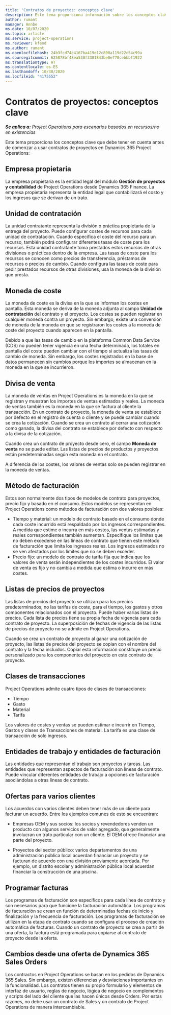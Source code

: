 ```yaml
---
title: 'Contratos de proyectos: conceptos clave'
description: Este tema proporciona información sobre los conceptos clave de contratos de proyectos en Project Operations.
author: rumant
manager: Annbe
ms.date: 10/07/2020
ms.topic: article
ms.service: project-operations
ms.reviewer: kfend
ms.author: rumant
ms.openlocfilehash: 24b3fcd74e4167ba419e12c890a119d22c54c99a
ms.sourcegitcommit: 625878bf48ea530f3381843be0e778cebbbf1922
ms.translationtype: HT
ms.contentlocale: es-ES
ms.lasthandoff: 10/30/2020
ms.locfileid: "4175552"
---
```

# <a name="project-contracts---key-concepts"></a>Contratos de proyectos: conceptos clave

_**Se aplica a:** Project Operations para escenarios basados en recursos/no en existencias_

Este tema proporciona los conceptos clave que debe tener en cuenta antes de comenzar a usar contratos de proyectos en Dynamics 365 Project Operations:

## <a name="owning-company"></a>Empresa propietaria

La empresa propietaria es la entidad legal del módulo **Gestión de proyectos y contabilidad** de Project Operations desde Dynamics 365 Finance. La empresa propietaria representa la entidad legal que contabilizará el costo y los ingresos que se derivan de un trato.

## <a name="contracting-unit"></a>Unidad de contratación

La unidad contratante representa la división o práctica propietaria de la entrega del proyecto. Puede configurar costes de recursos para cada unidad de contratación. Cuando especifica el coste del recurso para un recurso, también podrá configurar diferentes tasas de coste para los recursos. Esta unidad contratante toma prestados estos recursos de otras divisiones o prácticas dentro de la empresa. Las tasas de coste para los recursos se conocen como precios de transferencia, préstamos de recursos o precios de cambio. Cuando configura las tasas de coste para pedir prestados recursos de otras divisiones, usa la moneda de la división que presta.

## <a name="cost-currency"></a>Moneda de coste

La moneda de coste es la divisa en la que se informan los costes en pantalla. Esta moneda se deriva de la moneda adjunta al campo **Unidad de contratación** del contrato y el proyecto. Los costes se pueden registrar en cualquier moneda contra un proyecto. Sin embargo, existe una conversión de moneda de la moneda en que se registraron los costes a la moneda de coste del proyecto cuando aparecen en la pantalla.

Debido a que las tasas de cambio en la plataforma Common Data Service (CDS) no pueden tener vigencia en una fecha determinada, los totales en pantalla del coste pueden cambiar con el tiempo si actualiza las tasas de cambio de moneda. Sin embargo, los costes registrados en la base de datos permanecen sin cambios porque los importes se almacenan en la moneda en la que se incurrieron.

## <a name="sales-currency"></a>Divisa de venta

La moneda de ventas en Project Operations es la moneda en la que se registran y muestran los importes de ventas estimados y reales. La moneda de ventas también es la moneda en la que se factura al cliente la transacción. En un contrato de proyecto, la moneda de venta se establece por defecto en el registro de cuenta o cliente y se puede cambiar cuando se crea la cotización. Cuando se crea un contrato al cerrar una cotización como ganado, la divisa del contrato se establece por defecto con respecto a la divisa de la cotización.

Cuando crea un contrato de proyecto desde cero, el campo **Moneda de venta** no se puede editar. Las listas de precios de productos y proyectos están predeterminadas según esta moneda en el contrato.

A diferencia de los costes, los valores de ventas solo se pueden registrar en la moneda de ventas.

## <a name="billing-method"></a>Método de facturación

Estos son normalmente dos tipos de modelos de contrato para proyectos, precio fijo y basado en el consumo. Estos modelos se representan en Project Operations como métodos de facturación con dos valores posibles:

- Tiempo y material: un modelo de contrato basado en el consumo donde cada coste incurrido está respaldado por los ingresos correspondientes. A medida que estime o incurra en más costos, las ventas estimadas y reales correspondientes también aumentan. Especifique los límites que no deben excederse en las líneas de contrato que tienen este método de facturación que limita los ingresos reales. Los ingresos estimados no se ven afectados por los límites que no se deben exceder.
- Precio fijo: un modelo de contrato de tarifa fija que indica que los valores de venta serán independientes de los costes incurridos. El valor de venta es fijo y no cambia a medida que estima o incurre en más costes.

## <a name="project-price-lists"></a>Listas de precios de proyectos

Las listas de precios del proyecto se utilizan para los precios predeterminados, no las tarifas de coste, para el tiempo, los gastos y otros componentes relacionados con el proyecto. Puede haber varias listas de precios. Cada lista de precios tiene su propia fecha de vigencia para cada contrato de proyecto. La superposición de fechas de vigencia de las listas de precios de proyecto no se admite en Project Operations.

Cuando se crea un contrato de proyecto al ganar una cotización de proyecto, las listas de precios del proyecto se copian con el nombre del contrato y la fecha incluidos. Copiar esta información constituye un precio personalizado para los componentes del proyecto en este contrato de proyecto.

## <a name="transaction-classes"></a>Clases de transacciones

Project Operations admite cuatro tipos de clases de transacciones:

- Tiempo
- Gasto
- Material
- Tarifa

Los valores de costes y ventas se pueden estimar e incurrir en Tiempo, Gastos y clases de Transacciones de material. La tarifa es una clase de transacción de solo ingresos.

## <a name="work-entities-and-billing-entities"></a>Entidades de trabajo y entidades de facturación

Las entidades que representan el trabajo son proyectos y tareas. Las entidades que representan aspectos de facturación son líneas de contrato. Puede vincular diferentes entidades de trabajo a opciones de facturación asociándolas a otras líneas de contrato.

## <a name="multi-customer-deals"></a>Ofertas para varios clientes

Los acuerdos con varios clientes deben tener más de un cliente para facturar un acuerdo. Entre los ejemplos comunes de esto se encuentran:

- Empresas OEM y sus socios: los socios y revendedores venden un producto con algunos servicios de valor agregado, que generalmente involucran un trato particular con un cliente. El OEM ofrece financiar una parte del proyecto. 

- Proyectos del sector público: varios departamentos de una administración pública local acuerdan financiar un proyecto y se facturan de acuerdo con una división previamente acordada. Por ejemplo, un distrito escolar y administración pública local acuerdan financiar la construcción de una piscina.

## <a name="invoice-schedules"></a>Programar facturas

Los programas de facturación son específicos para cada línea de contrato y son necesarios para que funcione la facturación automática. Los programas de facturación se crean en función de determinadas fechas de inicio y finalización y la frecuencia de facturación. Los programas de facturación se utilizan en la etapa de contrato cuando se configura el proceso de creación automática de facturas. Cuando un contrato de proyecto se crea a partir de una oferta, la factura está programada para copiarse al contrato de proyecto desde la oferta.

## <a name="changes-from-dynamics-365-sales-orders"></a>Cambios desde una oferta de Dynamics 365 Sales Orders

Los contractos en Project Operations se basan en los pedidos de Dynamics 365 Sales. Sin embargo, existen diferencias y desviaciones importantes en la funcionalidad. Los contratos tienen su propio formulario y elementos de interfaz de usuario, reglas de negocio, lógica de negocio en complementos y scripts del lado del cliente que las hacen únicos desde Orders. Por estas razones, no debe usar un contrato de Sales y un contrato de Project Operations de manera intercambiable.
